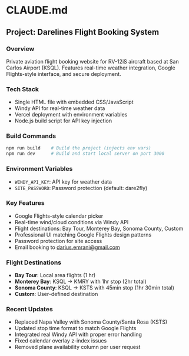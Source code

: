 # CLAUDE.md

## Project: Darelines Flight Booking System

### Overview
Private aviation flight booking website for RV-12iS aircraft based at San Carlos Airport (KSQL). Features real-time weather integration, Google Flights-style interface, and secure deployment.

### Tech Stack
- Single HTML file with embedded CSS/JavaScript
- Windy API for real-time weather data
- Vercel deployment with environment variables
- Node.js build script for API key injection

### Build Commands
```bash
npm run build    # Build the project (injects env vars)
npm run dev      # Build and start local server on port 3000
```

### Environment Variables
- `WINDY_API_KEY`: API key for weather data
- `SITE_PASSWORD`: Password protection (default: dare2fly)

### Key Features
- Google Flights-style calendar picker
- Real-time wind/cloud conditions via Windy API
- Flight destinations: Bay Tour, Monterey Bay, Sonoma County, Custom
- Professional UI matching Google Flights design patterns
- Password protection for site access
- Email booking to darius.emrani@gmail.com

### Flight Destinations
- **Bay Tour**: Local area flights (1 hr)
- **Monterey Bay**: KSQL → KMRY with 1hr stop (2hr total)
- **Sonoma County**: KSQL → KSTS with 45min stop (1hr 30min total)
- **Custom**: User-defined destination

### Recent Updates
- Replaced Napa Valley with Sonoma County/Santa Rosa (KSTS)
- Updated stop time format to match Google Flights
- Integrated real Windy API with proper error handling
- Fixed calendar overlay z-index issues
- Removed plane availability column per user request